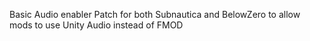 Basic Audio enabler Patch for both Subnautica and BelowZero to allow mods to use Unity Audio instead of FMOD